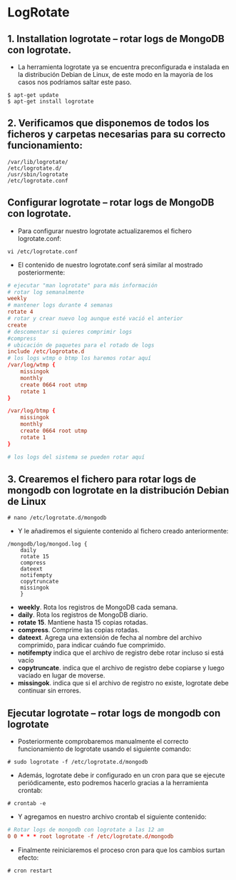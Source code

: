 # LogRotate

## 1. Installation logrotate – rotar logs de MongoDB con logrotate.

- La herramienta logrotate ya se encuentra preconfigurada e instalada en la distribución Debian de Linux, de este modo en la mayoría de los casos nos podríamos saltar este paso.

```console
$ apt-get update
$ apt-get install logrotate
```

## 2. Verificamos que disponemos de todos los ficheros y carpetas necesarias para su correcto funcionamiento:

```directory
/var/lib/logrotate/
/etc/logrotate.d/
/usr/sbin/logrotate
/etc/logrotate.conf
```

## Configurar logrotate – rotar logs de MongoDB con logrotate.

- Para configurar nuestro logrotate actualizaremos el fichero logrotate.conf:

```console
vi /etc/logrotate.conf
```

- El contenido de nuestro logrotate.conf será similar al mostrado posteriormente:

```conf
# ejecutar "man logrotate" para más información
# rotar log semanalmente
weekly
# mantener logs durante 4 semanas
rotate 4
# rotar y crear nuevo log aunque esté vació el anterior
create
# descomentar si quieres comprimir logs
#compress
# ubicación de paquetes para el rotado de logs
include /etc/logrotate.d
# los logs wtmp o btmp los haremos rotar aquí
/var/log/wtmp {
    missingok
    monthly
    create 0664 root utmp
    rotate 1
}

/var/log/btmp {
    missingok
    monthly
    create 0664 root utmp
    rotate 1
}

# los logs del sistema se pueden rotar aquí
```

## 3. Crearemos el fichero para rotar logs de mongodb con logrotate en la distribución Debian de Linux

```console
# nano /etc/logrotate.d/mongodb
```

- Y le añadiremos el siguiente contenido al fichero creado anteriormente:

```console
/mongodb/log/mongod.log {
    daily
    rotate 15
    compress
    dateext
    notifempty
    copytruncate
    missingok
    }
```

- **weekly**. Rota los registros de MongoDB cada semana.
- **daily**. Rota los registros de MongoDB diario.
- **rotate 15**. Mantiene hasta 15 copias rotadas.
- **compress**. Comprime las copias rotadas.
- **dateext**. Agrega una extensión de fecha al nombre del archivo comprimido, para indicar cuándo fue comprimido.
- **notifempty** indica que el archivo de registro debe rotar incluso si está vacío
- **copytruncate**. indica que el archivo de registro debe copiarse y luego vaciado en lugar de moverse.
- **missingok**. indica que si el archivo de registro no existe, logrotate debe continuar sin errores.

## Ejecutar logrotate – rotar logs de mongodb con logrotate

- Posteriormente comprobaremos manualmente el correcto funcionamiento de logrotate usando el siguiente comando:

```console
# sudo logrotate -f /etc/logrotate.d/mongodb
```

- Además, logrotate debe ir configurado en un cron para que se ejecute periódicamente, esto podremos hacerlo gracias a la herramienta crontab:

```console
# crontab -e
```

- Y agregamos en nuestro archivo crontab el siguiente contenido:

```conf
# Rotar logs de mongodb con logrotate a las 12 am
0 0 * * * root logrotate -f /etc/logrotate.d/mongodb
```

- Finalmente reiniciaremos el proceso cron para que los cambios surtan efecto:

```console
# cron restart
```
